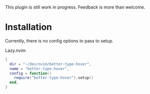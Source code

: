 This plugin is still work in progress. Feedback is more than welcome. 

# Installation

Currently, there is no config options to pass to setup. 

Lazy.nvim
```lua
{
  dir = "~/dev/nvim/better-type-hover",
  name = "better-type-hover",
  config = function()
    require("better-type-hover").setup()
  end,
}
```
